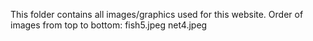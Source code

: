 This folder contains all images/graphics used for this website.
Order of images from top to bottom:
fish5.jpeg
net4.jpeg
